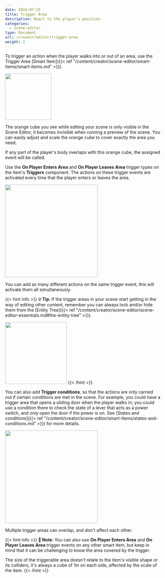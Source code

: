 ```yaml
---
date: 2024-07-25
title: Trigger Area
description: React to the player's position
categories:
  - scene-editor
type: Document
url: /creator/editor/trigger-area
weight: 2
---
```


To trigger an action when the player walks into or out of an area, use the Trigger Area [Smart Item]({{< ref "/content/creator/scene-editor/smart-items/smart-items.md" >}}).

<img src="/images/editor/trigger.png" width="150"/>

The orange cube you see while editing your scene is only visible in the Scene Editor, it becomes invisible when running a preview of the scene. You can easily adjust and scale the orange cube to cover exactly the area you need.

If any part of the player's body overlaps with this orange cube, the assigned event will be called.

Use the **On Player Enters Area** and **On Player Leaves Area** trigger types on the item's **Triggers** component. The actions on these trigger events are activated every time that the player enters or leaves the area.

<img src="/images/editor/on_player_enters.png" width="300"/>

You can add as many different actions on the same trigger event, this will activate them all simultaneously.

{{< hint info >}}
**💡 Tip**: If the trigger areas in your scene start getting in the way of editing other content, remember you can always lock and/or hide them from the [Entity Tree]({{< ref "/content/creator/scene-editor/scene-editor-essentials.md#the-entity-tree" >}}).

  <img src="/images/editor/hide-trigger.png" width="200"/>
{{< /hint >}}

You can also add **Trigger conditions**, so that the actions are only carried out if certain conditions are met in the scene. For example, you could have a trigger area that opens a sliding door when the player walks in; you could use a condition there to check the state of a lever that acts as a power switch, and only open the door if the power is on. See [States and conditions]({{< ref "/content/creator/scene-editor/smart-items/states-and-conditions.md" >}}) for more details.

<img src="/images/editor/trigger-conditions-trigger-area.png" width="300"/>

Multiple trigger areas can overlap, and don't affect each other.

{{< hint info >}}
**📔 Note**:
You can also use **On Player Enters Area** and **On Player Leaves Area** trigger events on any other smart item, but keep in mind that it can be challenging to know the area covered by the trigger.

The size of the triggerable area doesn't relate to the item's visible shape or its colliders, it's always a cube of 1m on each side, affected by the scale of the item.
{{< /hint >}}
